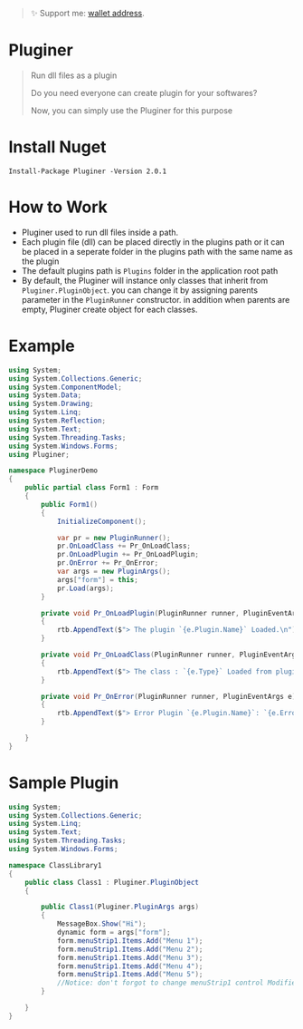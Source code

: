 > ✨ Support me: [wallet address](https://elatel.ir).

# Pluginer
> Run dll files as a plugin
>
> Do you need everyone can create plugin for your softwares?
>
> Now, you can simply use the Pluginer for this purpose

# Install Nuget
`Install-Package Pluginer -Version 2.0.1`

# How to Work
* Pluginer used to run dll files inside a path.
* Each plugin file (dll) can be placed directly in the plugins path or it can be placed in a seperate folder in the plugins path with the same name as the plugin
* The default plugins path is `Plugins` folder in the application root path
* By default, the Pluginer will instance only classes that inherit from `Pluginer.PluginObject`. you can change it by assigning parents parameter in the `PluginRunner` constructor. in addition when parents are empty, Pluginer create object for each classes.

# Example
```csharp
using System;
using System.Collections.Generic;
using System.ComponentModel;
using System.Data;
using System.Drawing;
using System.Linq;
using System.Reflection;
using System.Text;
using System.Threading.Tasks;
using System.Windows.Forms;
using Pluginer;

namespace PluginerDemo
{
    public partial class Form1 : Form
    {
        public Form1()
        {
            InitializeComponent();

            var pr = new PluginRunner();
            pr.OnLoadClass += Pr_OnLoadClass;
            pr.OnLoadPlugin += Pr_OnLoadPlugin;
            pr.OnError += Pr_OnError;
            var args = new PluginArgs();
            args["form"] = this;
            pr.Load(args);
        }

        private void Pr_OnLoadPlugin(PluginRunner runner, PluginEventArgs e)
        {
            rtb.AppendText($"> The plugin `{e.Plugin.Name}` Loaded.\n");
        }

        private void Pr_OnLoadClass(PluginRunner runner, PluginEventArgs e)
        {
            rtb.AppendText($"> The class : `{e.Type}` Loaded from plugin `{e.Plugin.Name}`\n");
        }

        private void Pr_OnError(PluginRunner runner, PluginEventArgs e)
        {
            rtb.AppendText($"> Error Plugin `{e.Plugin.Name}`: `{e.Error.Message}`\n");
        }

    }
}

```
# Sample Plugin
```csharp
using System;
using System.Collections.Generic;
using System.Linq;
using System.Text;
using System.Threading.Tasks;
using System.Windows.Forms;

namespace ClassLibrary1
{
    public class Class1 : Pluginer.PluginObject
    {

        public Class1(Pluginer.PluginArgs args)
        {
            MessageBox.Show("Hi");
            dynamic form = args["form"];
            form.menuStrip1.Items.Add("Menu 1");
            form.menuStrip1.Items.Add("Menu 2");
            form.menuStrip1.Items.Add("Menu 3");
            form.menuStrip1.Items.Add("Menu 4");
            form.menuStrip1.Items.Add("Menu 5");
            //Notice: don't forgot to change menuStrip1 control Modifiers to public
        }

    }
}

```


